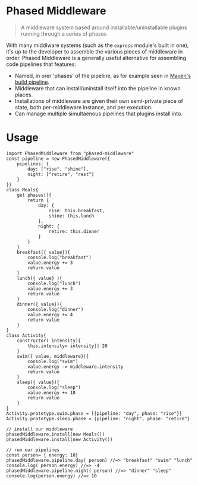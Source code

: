 # Phased Middleware

> A middleware system based around installable/uninstallable plugins running through a series of phases

With many middlware systems (such as the `express` module's built in one), it's up to the developer to assemble the various pieces of middleware in order. Phased Middleware is a generally useful alternative for assembling code pipelines that features:
* Named, in orer 'phases' of the pipeline, as for example seen in [Maven's build pipeline](https://maven.apache.org/guides/introduction/introduction-to-the-lifecycle.html#Build_Lifecycle_Basics).
* Middleware that can install/uninstall itself into the pipeline in known places.
* Installations of middleware are given their own semi-private piece of state, both per-middleware instance, and per execution.
* Can manage multiple simultaenous pipelines that plugins install into.

# Usage

```
import PhasedMiddleware from "phased-middleware"
const pipeline = new PhasedMiddleware({
	pipelines: {
		day: ["rise", "shine"],
		night: ["retire", "rest"]
	}
})
class Meals{
	get phases(){
		return {
			day: {
				rise: this.breakfast,
				shine: this.lunch
			},
			night: {
				retire: this.dinner
			}
		}
	}
	breakfast({ value}){
		console.log("breakfast")
		value.energy += 3
		return value
	}
	lunch({ value} ){
		console.log("lunch")
		value.energy += 3
		return value
	}
	dinner({ value}){
		console.log("dinner")
		value.energy += 4
		return value
	}
}
class Activity{
	constructor( intensity){
		this.intensity= intensity|| 20
	}
	swim({ value, middleware}){
		console.log("swim")
		value.energy -= middleware.intensity
		return value
	}
	sleep({ value}){
		console.log("sleep")
		value.energy += 10
		return value
	}
}
Activity.prototype.swim.phase = [{pipeline: "day", phase: "rise"}]
Activity.prototype.sleep.phase = {pipeline: "night", phase: "retire"}

// install our middleware
phasedMiddleware.install(new Meals())
phasedMiddleware.install(new Activity())

// run our pipelines
const person= { energy: 10}
phasedMiddleware.pipeline.day( person) //=> "breakfast" "swim" "lunch"
console.log( person.energy) //=> -4
phasedMiddleware.pipeline.night( person) //=> "dinner" "sleep"
console.log(person.energy) //=> 10
```

